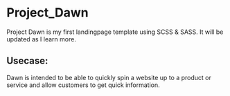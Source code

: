 # Project_Dawn
Project Dawn is my first landingpage template using SCSS & SASS. It will be updated as I learn more. 
## Usecase:
Dawn is intended to be able to quickly spin a website up to a product or service and allow customers to get quick information.
